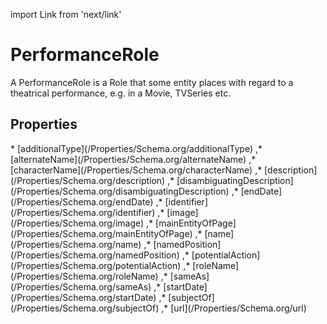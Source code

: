import Link from 'next/link'

# PerformanceRole

A PerformanceRole is a Role that some entity places with regard to a theatrical performance, e.g. in a Movie, TVSeries etc.

## Properties

<Grid>
* [additionalType](/Properties/Schema.org/additionalType)
,* [alternateName](/Properties/Schema.org/alternateName)
,* [characterName](/Properties/Schema.org/characterName)
,* [description](/Properties/Schema.org/description)
,* [disambiguatingDescription](/Properties/Schema.org/disambiguatingDescription)
,* [endDate](/Properties/Schema.org/endDate)
,* [identifier](/Properties/Schema.org/identifier)
,* [image](/Properties/Schema.org/image)
,* [mainEntityOfPage](/Properties/Schema.org/mainEntityOfPage)
,* [name](/Properties/Schema.org/name)
,* [namedPosition](/Properties/Schema.org/namedPosition)
,* [potentialAction](/Properties/Schema.org/potentialAction)
,* [roleName](/Properties/Schema.org/roleName)
,* [sameAs](/Properties/Schema.org/sameAs)
,* [startDate](/Properties/Schema.org/startDate)
,* [subjectOf](/Properties/Schema.org/subjectOf)
,* [url](/Properties/Schema.org/url)

</Grid>

